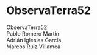ObservaTerra52
=============

ObservaTerra52 <br>
Pablo Romero Martin<br>
Adrián Iglesias García<br>
Marcos Ruiz Villamea


